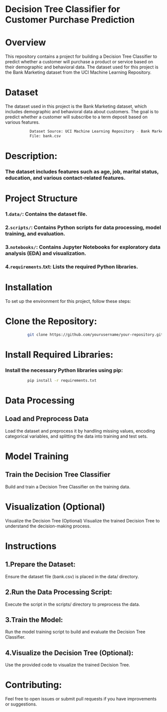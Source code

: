 # Decision Tree Classifier for Customer Purchase Prediction
# Overview
This repository contains a project for building a Decision Tree Classifier to predict whether a customer will purchase a product or service based on their demographic and behavioral data. The dataset used for this project is the Bank Marketing dataset from the UCI Machine Learning Repository.

# Dataset
The dataset used in this project is the Bank Marketing dataset, which includes demographic and behavioral data about customers. The goal is to predict whether a customer will subscribe to a term deposit based on various features.
```bash
           Dataset Source: UCI Machine Learning Repository - Bank Marketing
           File: bank.csv
```
# Description: 
### The dataset includes features such as age, job, marital status, education, and various contact-related features.
# Project Structure
### 1.`data/`: Contains the dataset file.
### 2.`scripts/`: Contains Python scripts for data processing, model training, and evaluation.
### 3.`notebooks/`: Contains Jupyter Notebooks for exploratory data analysis (EDA) and visualization.
### 4.`requirements`.txt: Lists the required Python libraries.

# Installation
To set up the environment for this project, follow these steps:

# Clone the Repository:
```bash
          git clone https://github.com/yourusername/your-repository.git
```
# Install Required Libraries:
### Install the necessary Python libraries using pip:
```bash
          pip install -r requirements.txt
```
# Data Processing
## Load and Preprocess Data
Load the dataset and preprocess it by handling missing values, encoding categorical variables, and splitting the data into training and test sets.

# Model Training
## Train the Decision Tree Classifier
Build and train a Decision Tree Classifier on the training data.

# Visualization (Optional)
Visualize the Decision Tree (Optional) Visualize the trained Decision Tree to understand the decision-making process.

# Instructions
## 1.Prepare the Dataset:
Ensure the dataset file (bank.csv) is placed in the data/ directory.
## 2.Run the Data Processing Script:
Execute the script in the scripts/ directory to preprocess the data.
## 3.Train the Model:
Run the model training script to build and evaluate the Decision Tree Classifier.

## 4.Visualize the Decision Tree (Optional):
Use the provided code to visualize the trained Decision Tree.

# Contributing:
Feel free to open issues or submit pull requests if you have improvements or suggestions.
